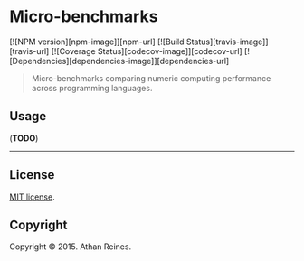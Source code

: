 Micro-benchmarks
===
[![NPM version][npm-image]][npm-url] [![Build Status][travis-image]][travis-url] [![Coverage Status][codecov-image]][codecov-url] [![Dependencies][dependencies-image]][dependencies-url]

> Micro-benchmarks comparing numeric computing performance across programming languages.


## Usage

(__TODO__)



---
## License

[MIT license](http://opensource.org/licenses/MIT).


## Copyright

Copyright &copy; 2015. Athan Reines.



